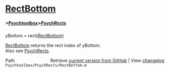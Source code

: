 # [RectBottom](RectBottom)
##### >[Psychtoolbox](Psychtoolbox)>[PsychRects](PsychRects)

yBottom = rect[(RectBottom)]((RectBottom))  
  
[RectBottom](RectBottom) returns the rect index of yBottom.  
Also see [PsychRects](PsychRects).  




<div class="code_header" style="text-align:right;">
  <span style="float:left;">Path&nbsp;&nbsp;</span> <span class="counter">Retrieve <a href=
  "https://raw.github.com/Psychtoolbox-3/Psychtoolbox-3/beta/Psychtoolbox/PsychRects/RectBottom.m">current version from GitHub</a> | View <a href=
  "https://github.com/Psychtoolbox-3/Psychtoolbox-3/commits/beta/Psychtoolbox/PsychRects/RectBottom.m">changelog</a></span>
</div>
<div class="code">
  <code>Psychtoolbox/PsychRects/RectBottom.m</code>
</div>

